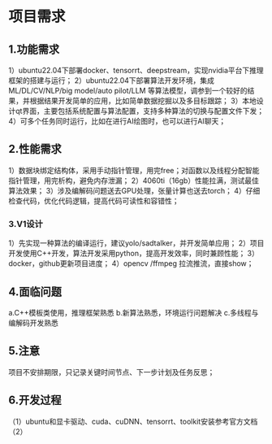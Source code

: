# 项目需求

## 1.功能需求

1）ubuntu22.04下部署docker、tensorrt、deepstream，实现nvidia平台下推理框架的搭建与运行；
2）ubuntu22.04下部署算法开发环境，集成ML/DL/CV/NLP/big model/auto pilot/LLM
等算法模型，调参到一个较好的结果，并根据结果开发简单的应用，比如简单数据挖掘以及多目标跟踪；
3）本地设计qt界面，主要包括系统配置与算法配置，支持多种算法的切换与配置文件下发；
4）可多个任务同时运行，比如在进行AI绘图时，也可以进行AI聊天；

## 2.性能需求

1）数据块绑定结构体，采用手动指针管理，用完free；对函数以及线程分配智能指针管理，用完析构，避免内存泄漏；
2）4060ti（16gb）性能拉满，测试最佳算法效果；
3）涉及编解码问题送去GPU处理，张量计算也送去torch；
4）仔细检查代码，优化代码逻辑，提高代码可读性和容错性；

### 3.V1设计

1）先实现一种算法的编译运行，建议yolo/sadtalker，并开发简单应用；
2）项目开发使用C++开发，算法开发采用python，提高开发效率，同时兼顾性能；
3）docker，github更新项目进度；
4）opencv /ffmpeg 拉流推流，直接show；

## 4.面临问题

a.C++模板类使用，推理框架熟悉
b.新算法熟悉，环境运行问题解决
c.多线程与编解码开发熟悉

## 5.注意

项目不安排期限，只记录关键时间节点、下一步计划及任务反思；

## 6.开发过程

（1）ubuntu和显卡驱动、cuda、cuDNN、tensorrt、toolkit安装参考官方文档
（2）
